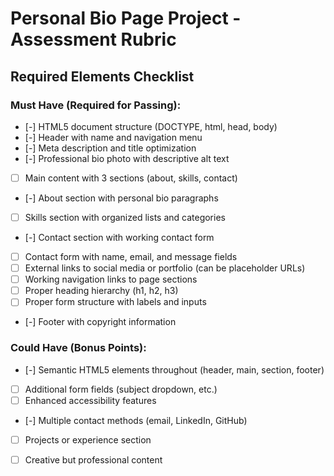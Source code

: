 
# Personal Bio Page Project - Assessment Rubric

## **Required Elements Checklist**

### **Must Have (Required for Passing):**
- [-] HTML5 document structure (DOCTYPE, html, head, body)
- [-] Header with name and navigation menu
- [-] Meta description and title optimization
- [-] Professional bio photo with descriptive alt text
- [ ] Main content with 3 sections (about, skills, contact)
- [-] About section with personal bio paragraphs
- [ ] Skills section with organized lists and categories
- [-] Contact section with working contact form
- [ ] Contact form with name, email, and message fields
- [ ] External links to social media or portfolio (can be placeholder URLs)
- [ ] Working navigation links to page sections
- [ ] Proper heading hierarchy (h1, h2, h3)
- [ ] Proper form structure with labels and inputs
- [-] Footer with copyright information

### **Could Have (Bonus Points):**
- [-] Semantic HTML5 elements throughout (header, main, section, footer)
- [ ] Additional form fields (subject dropdown, etc.)
- [ ] Enhanced accessibility features
- [-] Multiple contact methods (email, LinkedIn, GitHub)
- [ ] Projects or experience section
- [ ] Creative but professional content

